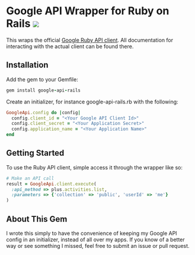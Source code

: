 # Google API Wrapper for Ruby on Rails [![](https://travis-ci.org/dbtlr/google-api-rails.png)](https://travis-ci.org/dbtlr/google-api-rails)

This wraps the official [Google Ruby API client](https://github.com/google/google-api-ruby-client). All documentation for interacting with the actual client can be found there.

## Installation

Add the gem to your Gemfile:

```ruby
gem install google-api-rails
```

Create an initializer, for instance google-api-rails.rb with the following:

```ruby
GoogleApi.config do |config|
  config.client_id = "<Your Google API Client Id>"
  config.client_secret = "<Your Application Secret>"
  config.application_name = "<Your Application Name>"
end
```

## Getting Started

To use the Ruby API client, simple access it through the wrapper like so:

```ruby
# Make an API call
result = GoogleApi.client.execute(
  :api_method => plus.activities.list,
  :parameters => {'collection' => 'public', 'userId' => 'me'}
)
```

## About This Gem

I wrote this simply to have the convenience of keeping my Google API config in an initializer, instead of all over my apps. If you know of a better way or see something I missed, feel free to submit an issue or pull request.